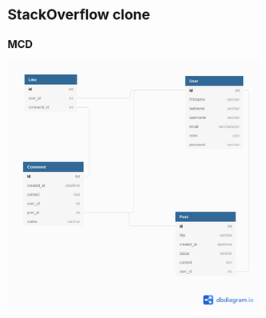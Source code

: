 # StackOverflow clone


## MCD

![Modèle Conceptuel de Données](docs/images/MCD.png?raw=true "Modèle Conceptuel de Données")